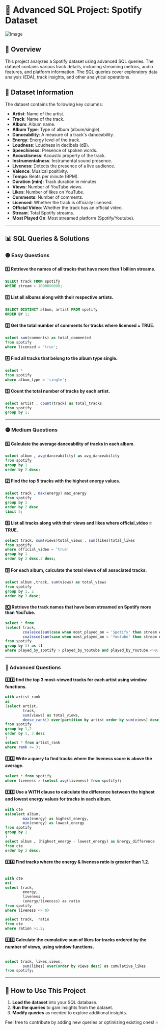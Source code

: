 # 🎵 Advanced SQL Project: Spotify Dataset


![Image](https://github.com/user-attachments/assets/385c1217-76a7-4458-9615-c80bde8c249e)

## 📌 Overview
This project analyzes a Spotify dataset using advanced SQL queries. The dataset contains various track details, including streaming metrics, audio features, and platform information. The SQL queries cover exploratory data analysis (EDA), track insights, and other analytical operations.

## 📂 Dataset Information
The dataset contains the following key columns:
- **Artist**: Name of the artist.
- **Track**: Name of the track.
- **Album**: Album name.
- **Album Type**: Type of album (album/single).
- **Danceability**: A measure of a track's danceability.
- **Energy**: Energy level of the track.
- **Loudness**: Loudness in decibels (dB).
- **Speechiness**: Presence of spoken words.
- **Acousticness**: Acoustic property of the track.
- **Instrumentalness**: Instrumental sound presence.
- **Liveness**: Detects the presence of a live audience.
- **Valence**: Musical positivity.
- **Tempo**: Beats per minute (BPM).
- **Duration (min)**: Track duration in minutes.
- **Views**: Number of YouTube views.
- **Likes**: Number of likes on YouTube.
- **Comments**: Number of comments.
- **Licensed**: Whether the track is officially licensed.
- **Official Video**: Whether the track has an official video.
- **Stream**: Total Spotify streams.
- **Most Played On**: Most streamed platform (Spotify/Youtube).

---

## 📊 SQL Queries & Solutions

### 🟢 Easy Questions

#### 1️⃣ Retrieve the names of all tracks that have more than 1 billion streams.
```sql
SELECT track FROM spotify
WHERE stream > 1000000000;
```

#### 2️⃣ List all albums along with their respective artists.
```sql
SELECT DISTINCT album, artist FROM spotify
ORDER BY 1;
```

#### 3️⃣ Get the total number of comments for tracks where licensed = TRUE.
```sql
select sum(comments) as total_commented
from spotify
where licensed = 'true';
```

#### 4️⃣ Find all tracks that belong to the album type single.
```sql
select *
from spotify
where album_type = 'single';
```

#### 5️⃣ Count the total number of tracks by each artist.
```sql
select artist , count(track) as total_tracks
from spotify
group by 1;
```

---

### 🟡 Medium Questions

#### 6️⃣ Calculate the average danceability of tracks in each album.
```sql
select album , avg(danceability) as avg_danceability
from spotify
group by 1
order by 2 desc;
```

#### 7️⃣ Find the top 5 tracks with the highest energy values.
```sql
select track , max(energy) max_energy
from spotify
group by 1
order by 2 desc
limit 5;
```

#### 8️⃣ List all tracks along with their views and likes where official_video = TRUE.
```sql
select track, sum(views)total_views , sum(likes)total_likes
from spotify
where official_video = 'true'
group by 1
order by 2 desc,3 desc;
```

#### 9️⃣ For each album, calculate the total views of all associated tracks.
```sql
select album ,track, sum(views) as total_views
from spotify
group by 1, 2
order by 3 desc;
```

#### 🔟 Retrieve the track names that have been streamed on Spotify more than YouTube.

```sql
select * from 
(select track,
		coalesce(sum(case when most_played_on = 'Spotify' then stream end ),0)as played_by_spotify,
		coalesce(sum(case when most_played_on = 'Youtube' then stream end ),0)as played_by_Youtube
from spotify
group by 1) as t1
where played_by_spotify > played_by_Youtube and played_by_Youtube <>0;

```

---

### 🔴 Advanced Questions

#### 1️⃣1️⃣ find the top 3 most-viewed tracks for each artist using window functions.
```sql
with artist_rank
as
(select artist,
		track,
		sum(views) as total_views,
		dense_rank() over(partition by artist order by sum(views) desc) as rank
from spotify
group by 1,2
order by 1, 3 desc
)
select * from artist_rank
where rank <= 3;

```

#### 1️⃣2️⃣ Write a query to find tracks where the liveness score is above the average.
```sql
select * from spotify
where liveness > (select avg(liveness) from spotify);
```

#### 1️⃣3️⃣ Use a WITH clause to calculate the difference between the highest and lowest energy values for tracks in each album.
```sql
with cte
as(select album,
		max(energy) as highest_energy,
		min(energy) as lowest_energy
from spotify
group by 1
) 
select album , (highest_energy - lowest_energy) as Energy_difference 
from cte
order by 2 desc;
```

#### 1️⃣4️⃣ Find tracks where the energy & liveness ratio is greater than 1.2.
```sql

with cte
as(
select track,
		energy, 
		liveness ,
		(energy/liveness) as ratio
from spotify
where liveness <> 0)

select track,  ratio
from cte
where ration >1.2;
```

#### 1️⃣5️⃣ Calculate the cumulative sum of likes for tracks ordered by the number of views, using window functions.

```sql

select track, likes,views,
		sum(likes) over(order by views desc) as cumulative_likes
from spotify;
```

---

## 🚀 How to Use This Project
1. **Load the dataset** into your SQL database.
2. **Run the queries** to gain insights from the dataset.
3. **Modify queries** as needed to explore additional insights.

Feel free to contribute by adding new queries or optimizing existing ones! 🎶

